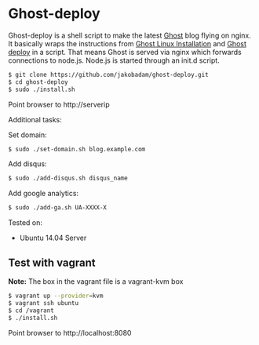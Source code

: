 # Ghost-deploy

Ghost-deploy is a shell script to make the latest
[Ghost](https://ghost.org/) blog flying on nginx. It basically wraps the
instructions from [Ghost Linux
Installation](http://docs.ghost.org/installation/linux/) and [Ghost
deploy](http://docs.ghost.org/installation/deploy/) in a script. That means Ghost is served via nginx which forwards connections to node.js. Node.js is started through an init.d script.  


```bash
$ git clone https://github.com/jakobadam/ghost-deploy.git
$ cd ghost-deploy
$ sudo ./install.sh
```

Point browser to http://serverip

Additional tasks:

Set domain:
```bash
$ sudo ./set-domain.sh blog.example.com
```

Add disqus:
```bash
$ sudo ./add-disqus.sh disqus_name
```

Add google analytics:
```bash
$ sudo ./add-ga.sh UA-XXXX-X
```

Tested on:
* Ubuntu 14.04 Server

## Test with vagrant

**Note:** The box in the vagrant file is a vagrant-kvm box

```bash
$ vagrant up --provider=kvm
$ vagrant ssh ubuntu
$ cd /vagrant
$ ./install.sh
```

Point browser to http://localhost:8080
